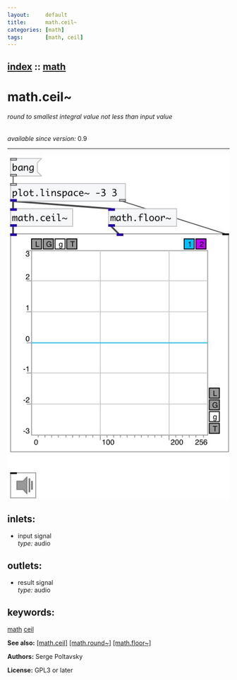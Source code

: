 ```yaml
---
layout:     default
title:      math.ceil~
categories: [math]
tags:       [math, ceil]
---
```

[index](index.html) :: [math](category_math.html)
---

# math.ceil~

###### round to smallest integral value not less than input value

*available since version:* 0.9

---




[![example](../examples/img/math.ceil~.jpg)](../examples/pd/math.ceil~.pd)









## inlets:

* input signal<br>
_type:_ audio



## outlets:

* result signal<br>
_type:_ audio



## keywords:

[math](keywords/math.html)
[ceil](keywords/ceil.html)



**See also:**
[\[math.ceil\]](math.ceil.html)
[\[math.round~\]](math.round~.html)
[\[math.floor~\]](math.floor~.html)




**Authors:** Serge Poltavsky




**License:** GPL3 or later






